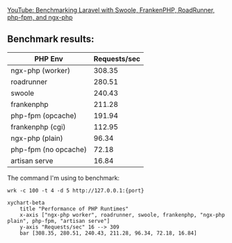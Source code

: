 [YouTube: Benchmarking Laravel with Swoole, FrankenPHP, RoadRunner, php-fpm, and ngx-php
](https://youtu.be/ZB129Tjkas8)

## Benchmark results:

| PHP Env              | Requests/sec |
|----------------------|--------------|
| ngx-php (worker)     | 308.35       |  
| roadrunner           | 280.51       |  
| swoole               | 240.43       |  
| frankenphp           | 211.28       |  
| php-fpm (opcache)    | 191.94       |  
| frankenphp (cgi)     | 112.95       |  
| ngx-php (plain)      | 96.34        |  
| php-fpm (no opcache) | 72.18        |  
| artisan serve        | 16.84        |  

The command I'm using to benchmark:
```shell
wrk -c 100 -t 4 -d 5 http://127.0.0.1:{port}
```

```mermaid
xychart-beta
    title "Performance of PHP Runtimes"
    x-axis ["ngx-php worker", roadrunner, swoole, frankenphp, "ngx-php plain", php-fpm, "artisan serve"]
    y-axis "Requests/sec" 16 --> 309
    bar [308.35, 280.51, 240.43, 211.28, 96.34, 72.18, 16.84]
```

